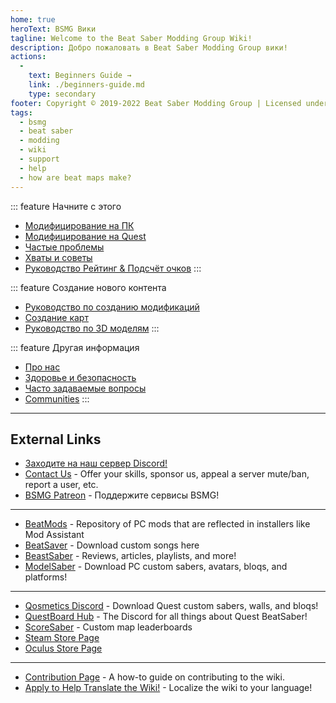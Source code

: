 ```yaml
---
home: true
heroText: BSMG Вики
tagline: Welcome to the Beat Saber Modding Group Wiki!
description: Добро пожаловать в Beat Saber Modding Group вики!
actions:
  - 
    text: Beginners Guide →
    link: ./beginners-guide.md
    type: secondary
footer: Copyright © 2019-2022 Beat Saber Modding Group | Licensed under CC BY-NC-SA 4.0
tags:
  - bsmg
  - beat saber
  - modding
  - wiki
  - support
  - help
  - how are beat maps make?
---
```


<!-- markdownlint-disable MD041 -->
<!-- markdownlint-disable MD033 -->
<div class='features'>

::: feature Начните с этого

* [Модифицирование на ПК](./pc-modding.md)
* [Модифицирование на Quest](./quest-modding.md)
* [Частые проблемы](./support/)
* [Хваты и советы](./grips-and-tricks.md)
* [Руководство Рейтинг & Подсчёт очков](./ranking-guide.md)
:::

::: feature Создание нового контента

* [Руководство по созданию модификаций](/ru/modding/)
* [Создание карт](/ru/mapping/)
* [Руководство по 3D моделям](/ru/models/)
:::

::: feature Другая информация

* [Про нас](/ru/about/)
* [Здоровье и безопасность](./health-and-safety.md)
* [Часто задаваемые вопросы](/ru/faq/)
* [Communities](/ru/communities/)
:::

</div>

---

<h2 class='noborder'>External Links</h2>
<!-- markdownlint-enable MD033 -->

* [Заходите на наш сервер Discord!](https://discord.gg/beatsabermods)
* [Contact Us](https://bsmg.dev/contact) - Offer your skills, sponsor us, appeal a server mute/ban, report a user, etc.
* [BSMG Patreon](https://www.patreon.com/beatsabermods) - Поддержите сервисы BSMG!

---

* [BeatMods](https://beatmods.com) - Repository of PC mods that are reflected in installers like Mod Assistant
* [BeatSaver](https://beatsaver.com/) - Download custom songs here
* [BeastSaber](https://bsaber.com/) - Reviews, articles, playlists, and more!
* [ModelSaber](https://modelsaber.com/) - Download PC custom sabers, avatars, bloqs, and platforms!

---

* [Qosmetics Discord](https://discord.gg/qosmetics) - Download Quest custom sabers, walls, and bloqs!
* [QuestBoard Hub](https://discord.gg/d6DyW9v) - The Discord for all things about Quest BeatSaber!
* [ScoreSaber](https://scoresaber.com/) - Custom map leaderboards
* [Steam Store Page](https://store.steampowered.com/app/620980/Beat_Saber/)
* [Oculus Store Page](https://www.oculus.com/experiences/rift/1304877726278670/)

---

* [Contribution Page](https://docs.google.com/document/d/1r6IP6l3uo8rc__GxfLkpaToxheeXotdYaKEj3oWB2js/edit?usp=sharing) - A how-to guide on contributing to the wiki.
* [Apply to Help Translate the Wiki!](https://forms.gle/e3BqA3poMjESARe76) - Localize the wiki to your language!
